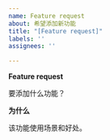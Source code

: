 ```yaml
---
name: Feature request
about: 希望添加新功能
title: "[Feature request]"
labels: ''
assignees: ''

---
```


**Feature request**

要添加什么功能？

**为什么**

该功能使用场景和好处。
